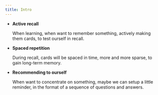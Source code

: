 ```yaml
---
title: Intro
---
```


- **Active recall**

  When learning, when want to remember something,
  actively making them cards, to test ourself in recall.

- **Spaced repetition**

  During recall, cards will be spaced in time,
  more and more sparse, to gain long-term memory.

- **Recommending to ourself**

  When want to concentrate on something,
  maybe we can setup a little reminder,
  in the format of a sequence of questions and answers.
